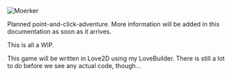 ![Moerker](http://i.imgur.com/8LJivvO.png)

Planned point-and-click-adventure.
More information will be added in this documentation as soon as it arrives.

This is all a WIP.


This game will be written in Love2D using my LoveBuilder.
There is still a lot to do before we see any actual code, though...
